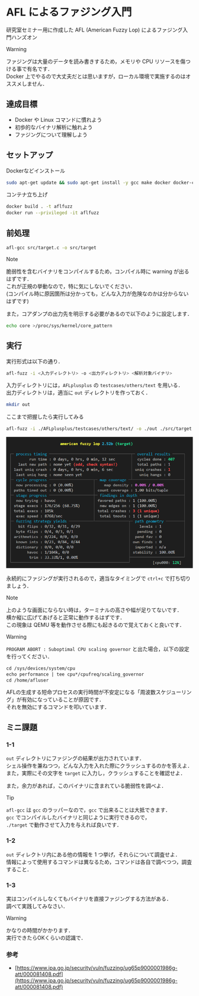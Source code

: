 # AFL によるファジング入門

研究室セミナー用に作成した AFL (American Fuzzy Lop) によるファジング入門ハンズオン

> [!WARNING]
> ファジングは大量のデータを読み書きするため，メモリや CPU リソースを傷つける事で有名です．  
> Docker 上でやるので大丈夫だとは思いますが，ローカル環境で実施するのはオススメしません．

## 達成目標

- Docker や Linux コマンドに慣れよう
- 初歩的なバイナリ解析に触れよう
- ファジングについて理解しよう

## セットアップ

Dockerなどインストール

```sh
sudo apt-get update && sudo apt-get install -y gcc make docker docker-compose cmake
```

コンテナ立ち上げ

```sh
docker build . -t aflfuzz
docker run --privileged -it aflfuzz
```

## 前処理

```sh
afl-gcc src/target.c -o src/target
```

> [!NOTE]
> 脆弱性を含むバイナリをコンパイルするため，コンパイル時に warning が出るはずです．  
> これが正規の挙動なので，特に気にしないでください．  
> (コンパイル時に原因箇所は分かっても，どんな入力が危険なのかは分からないはずです)

また，コアダンプの出力先を明示する必要があるので以下のように設定します．

```sh
echo core >/proc/sys/kernel/core_pattern
```

## 実行

実行形式は以下の通り．

```sh
afl-fuzz -i <入力ディレクトリ> -o <出力ディレクトリ> <解析対象バイナリ>
```

入力ディレクトリには，`AFLplusplus` の `testcases/others/text` を用いる．  
出力ディレクトリは，適当に `out` ディレクトリを作っておく．

```sh
mkdir out
```

ここまで把握したら実行してみる

```sh
afl-fuzz -i ./AFLplusplus/testcases/others/text/ -o ./out ./src/target
```

![alt text](./imgs/afl_proc.png)

永続的にファジングが実行されるので，適当なタイミングで `ctrl+c` で打ち切りましょう．

> [!NOTE]
> 上のような画面にならない時は，ターミナルの高さや幅が足りてないです．  
> 横か縦に広げてあげると正常に動作するはずです．  
> この現象は QEMU 等を動作させる際にも起きるので覚えておくと良いです．

> [!WARNING]
> `PROGRAM ABORT : Suboptimal CPU scaling governor` と出た場合，以下の設定を行ってください．  
> ```
> cd /sys/devices/system/cpu
> echo performance | tee cpu*/cpufreq/scaling_governor
> cd /home/afluser
> ```
> AFLの生成する短命プロセスの実行時間が不安定になる「周波数スケジューリング」が有効になっていることが原因です．  
> それを無効にするコマンドを叩いています．  

## ミニ課題

### 1-1

`out` ディレクトリにファジングの結果が出力されています．  
シェル操作を兼ねつつ，どんな入力を入れた際にクラッシュするのかを答えよ．  
また，実際にその文字を `target` に入力し，クラッシュすることを確認せよ．

また，余力があれば，このバイナリに含まれている脆弱性を調べよ．

> [!TIP]
> `afl-gcc` は `gcc` のラッパーなので，`gcc` で出来ることは大抵できます．  
> `gcc` でコンパイルしたバイナリと同じように実行できるので，  
> `./target` で動作させて入力を与えれば良いです．

### 1-2

`out` ディレクトリ内にある他の情報を 1 つ挙げ，それらについて調査せよ．  
情報によって使用するコマンドは異なるため，コマンドは各自で調べつつ，調査すること．

### 1-3

実はコンパイルしなくてもバイナリを直接ファジングする方法がある．  
調べて実践してみなさい．

> [!WARNING]
> かなりの時間がかかります．  
> 実行できたらOKくらいの認識で．

### 参考

- [https://www.ipa.go.jp/security/vuln/fuzzing/ug65p9000001986g-att/000081408.pdf](https://www.ipa.go.jp/security/vuln/fuzzing/ug65p9000001986g-att/000081408.pdf)





